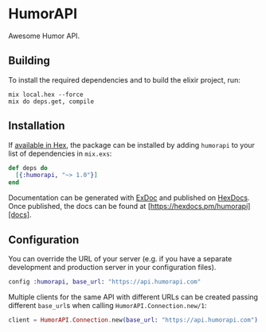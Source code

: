 # HumorAPI

Awesome Humor API.

## Building

To install the required dependencies and to build the elixir project, run:

```console
mix local.hex --force
mix do deps.get, compile
```

## Installation

If [available in Hex][], the package can be installed by adding `humorapi` to
your list of dependencies in `mix.exs`:

```elixir
def deps do
  [{:humorapi, "~> 1.0"}]
end
```

Documentation can be generated with [ExDoc][] and published on [HexDocs][]. Once published, the docs can be found at
[https://hexdocs.pm/humorapi][docs].

## Configuration

You can override the URL of your server (e.g. if you have a separate development and production server in your
configuration files).

```elixir
config :humorapi, base_url: "https://api.humorapi.com"
```

Multiple clients for the same API with different URLs can be created passing different `base_url`s when calling
`HumorAPI.Connection.new/1`:

```elixir
client = HumorAPI.Connection.new(base_url: "https://api.humorapi.com")
```

[exdoc]: https://github.com/elixir-lang/ex_doc
[hexdocs]: https://hexdocs.pm
[available in hex]: https://hex.pm/docs/publish
[docs]: https://hexdocs.pm/humorapi
